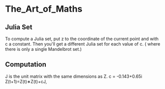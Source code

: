 # The_Art_of_Maths

## Julia Set 

To compute a Julia set, put z to the coordinate of the current point and with c a constant. 
Then you'll get a different Julia set for each value of c. ( where there is only a single Mandelbrot set.)

## Computation
J  is the unit matrix with the same dimensions as Z.
c = -0.143+0.65i
Z(t+1)=Z(t)∗Z(t)+cJ,
